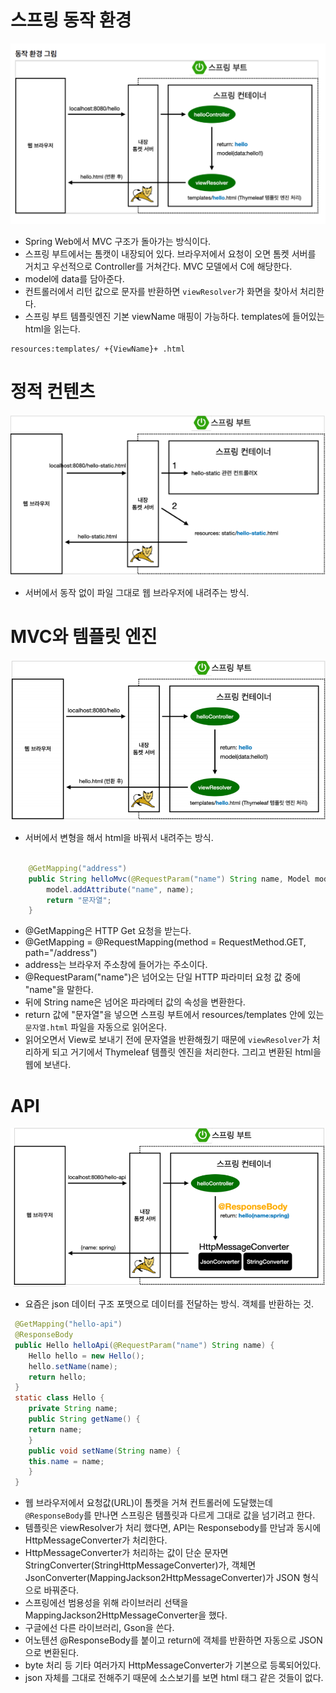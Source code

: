 # 스프링 동작 환경
![springflow](./img/springflow.png)  
* Spring Web에서 MVC 구조가 돌아가는 방식이다.
* 스프링 부트에서는 톰캣이 내장되어 있다. 브라우저에서 요청이 오면 톰켓 서버를 거치고 우선적으로 Controller를 거쳐간다. MVC 모델에서 C에 해당한다.
* model에 data를 담아준다.
* 컨트롤러에서 리턴 값으로 문자를 반환하면 `viewResolver`가 화면을 찾아서 처리한다.
* 스프링 부트 템플릿엔진 기본 viewName 매핑이 가능하다. templates에 들어있는 html을 읽는다.
```
resources:templates/ +{ViewName}+ .html
```
# 정적 컨텐츠
![springstatic](./img/springstatic.png)
* 서버에서 동작 없이 파일 그대로 웹 브라우저에 내려주는 방식.

# MVC와 템플릿 엔진
![springmvc](./img/springmvc.png)
* 서버에서 변형을 해서 html을 바꿔서 내려주는 방식.
```Java

    @GetMapping("address")
    public String helloMvc(@RequestParam("name") String name, Model model){
        model.addAttribute("name", name);
        return "문자열";
    }
```
* @GetMapping은 HTTP Get 요청을 받는다.
* @GetMapping = @RequestMapping(method = RequestMethod.GET, path="/address")
* address는 브라우저 주소창에 들어가는 주소이다.
* @RequestParam("name")은 넘어오는 단일 HTTP 파라미터 요청 값 중에 "name"을 말한다.
* 뒤에 String name은 넘어온 파라메터 값의 속성을 변환한다.
* return 값에 "문자열"을 넣으면 스프링 부트에서 resources/templates 안에 있는 `문자열.html` 파일을 자동으로 읽어온다.
* 읽어오면서 View로 보내기 전에 문자열을 반환해줬기 때문에 `viewResolver`가 처리하게 되고 거기에서 Thymeleaf 템플릿 엔진을 처리한다. 그리고 변환된 html을 웹에 보낸다.


# API
![springapi](./img/springapi.png)
* 요즘은 json 데이터 구조 포맷으로 데이터를 전달하는 방식. 객체를 반환하는 것.
```Java
 @GetMapping("hello-api")
 @ResponseBody
 public Hello helloApi(@RequestParam("name") String name) {
    Hello hello = new Hello();
    hello.setName(name);
    return hello;
 }
 static class Hello {
    private String name;
    public String getName() {
    return name;
    }
    public void setName(String name) {
    this.name = name;
    }
 }
```
* 웹 브라우저에서 요청값(URL)이 톰켓을 거쳐 컨트롤러에 도달했는데 `@ResponseBody`를 만나면 스프링은 템플릿과 다르게 그대로 값을 넘기려고 한다. 
* 템플릿은 viewResolver가 처리 했다면, API는 Responsebody를 만남과 동시에 HttpMessageConverter가 처리한다.
* HttpMessageConverter가 처리하는 값이 단순 문자면 StringConverter(StringHttpMessageConverter)가, 객체면 JsonConverter(MappingJackson2HttpMessageConverter)가 JSON 형식으로 바꿔준다.
* 스프링에선 범용성을 위해 라이브러리 선택을 MappingJackson2HttpMessageConverter을 했다.
* 구글에선 다른 라이브러리, Gson을 쓴다.
* 어노텐션 @ResponseBody를 붙이고 return에 객체를 반환하면 자동으로 JSON으로 변환된다.
* byte 처리 등 기타 여러가지 HttpMessageConverter가 기본으로 등록되어있다.
* json 자체를 그대로 전해주기 때문에 소스보기를 보면 html 태그 같은 것들이 없다.